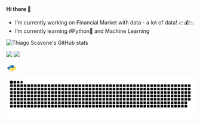 #### Hi there 👋
- I’m currently working on Financial Market with data - a lot of data! 📈💰📉
- I’m currently learning #Python🐍 and Machine Learning

![Thiago Scavone's GitHub stats](https://github-readme-stats.vercel.app/api?username=thiagoscavone&show_icons=true%29)





<div> 
  <a href = "mailto:thiago.scavone@gmail.com"><img src="https://img.shields.io/badge/-Gmail-%23333?style=for-the-badge&logo=gmail&logoColor=white" target="_blank"></a>
  <a href="https://www.linkedin.com/in/thiagoscavone/" target="_blank"><img src="https://img.shields.io/badge/-LinkedIn-%230077B5?style=for-the-badge&logo=linkedin&logoColor=white" target="_blank"></a> 
  <div style="display: inline_block"><br>
  <a href="https://thiagoscavone-started-st-app-recogn-lite3-kq0072.streamlit.app/" target="_blank">
  <img align="center" alt="scavone-Python" height="20" width="30" src="https://raw.githubusercontent.com/devicons/devicon/master/icons/python/python-original.svg">
</div>


![snake gif](https://github.com/thiagoscavone/thiagoscavone/blob/output/github-contribution-grid-snake.svg)

